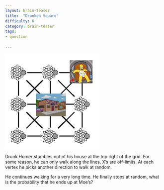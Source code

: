 ```yaml
---
layout: brain-teaser
title:  "Drunken Square"
difficulty: 6
category: brain-teaser
tags:
- question

---
```


<img src="image.png" alt="Drunken Square" style="width: 300px;"/>

Drunk Homer stumbles out of his house at the top right of the grid.  For some reason, he can only walk along the lines, X’s are off-limits.  At each vertex he picks another direction to walk at random.

He continues walking for a very long time.  He finally stops at random, what is the probability that he ends up at Moe’s?
